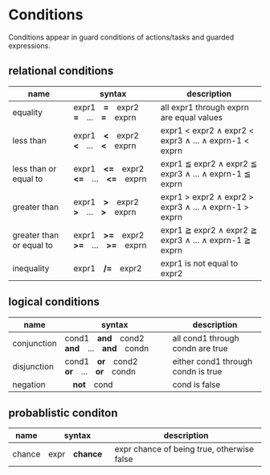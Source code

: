# Conditions

 Conditions appear in guard conditions of actions/tasks and guarded expressions.

## relational conditions
| name | syntax | description |
| -----|------- | ----------- |
| equality | expr1　**=**　expr2　**=**　...　**=**　exprn | all  expr1  through  exprn  are equal values |
| less than | expr1　**<**　expr2　**<**　...　**<**　exprn | expr1 < expr2 ∧ expr2 < expr3  ∧  ...  ∧  exprn-1 < exprn | 
| less than or equal to | expr1　**<=**　expr2　**<=**　...　**<=**　exprn | expr1 ≦ expr2  ∧  expr2 ≦ expr3  ∧  ...  ∧  exprn-1 ≦ exprn | 
| greater than | expr1　**>**　expr2　**>**　...　**>**　exprn | expr1 > expr2  ∧  expr2 > expr3  ∧  ...  ∧  exprn-1 > exprn | 
| greater than or equal to | expr1　**>=**　expr2　**>=**　...　**>=**　exprn | expr1 ≧ expr2  ∧  expr2 ≧ expr3  ∧  ...  ∧  exprn-1 ≧ exprn | 
| inequality | expr1　**/=**　expr2 | expr1 is not equal to expr2 |

## logical conditions
| name | syntax | description |
| -----|------- | ----------- |
| conjunction | cond1　**and**　cond2　**and**　...　**and**　condn | all cond1 through condn are true |
| disjunction | cond1　**or**　cond2　**or**　...　**or**　condn | either cond1 through condn is true | 
| negation |　**not**　cond | cond is false | 

## probablistic conditon
| name | syntax | description |
| -----|------- | ----------- |
| chance | expr　**chance**　| expr chance of being true, otherwise false |
